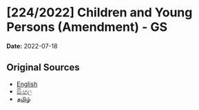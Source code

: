 # [224/2022] Children and Young Persons (Amendment) - GS

**Date:** 2022-07-18

## Original Sources

- [English](https://documents.gov.lk/view/bills/2022/7/224-2022_E.pdf)
- [සිංහල](https://documents.gov.lk/view/bills/2022/7/224-2022_S.pdf)
- [தமிழ்](https://documents.gov.lk/view/bills/2022/7/224-2022_T.pdf)
